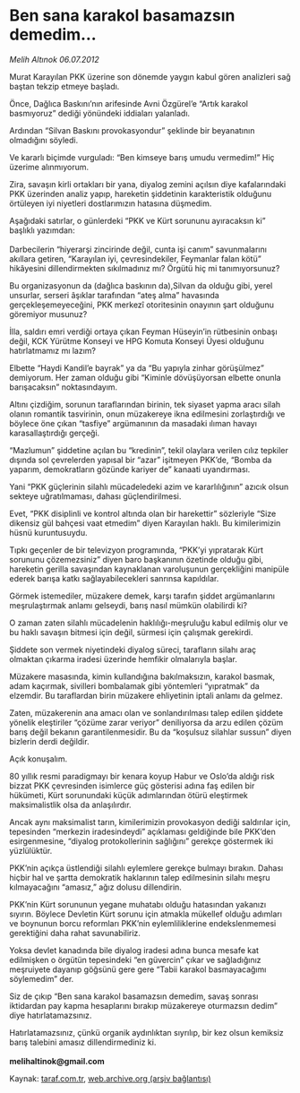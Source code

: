 # Ben sana karakol basamazsın demedim…

*Melih Altınok 06.07.2012*

<div class="yazi"><p>Murat Karayılan PKK üzerine son dönemde yaygın kabul gören analizleri sağ baştan tekzip etmeye başladı. </p>
<p>Önce, Dağlıca Baskını’nın arifesinde Avni Özgürel’e “Artık karakol basmıyoruz” dediği yönündeki iddiaları yalanladı.</p>
<p>Ardından “Silvan Baskını provokasyondur” şeklinde bir beyanatının olmadığını söyledi.</p>
<p>Ve kararlı biçimde vurguladı: “Ben kimseye barış umudu vermedim!” Hiç üzerime alınmıyorum. </p>
<p>Zira, savaşın kirli ortakları bir yana, diyalog zemini açılsın diye kafalarındaki PKK üzerinden analiz yapıp, hareketin şiddetinin karakteristik olduğunu örtüleyen iyi niyetleri dostlarımızın hatasına düşmedim. </p>
<p>Aşağıdaki satırlar, o günlerdeki “PKK ve Kürt sorununu ayıracaksın ki” başlıklı yazımdan:<br/><br/>Darbecilerin “hiyerarşi zincirinde değil, cunta işi canım” savunmalarını akıllara getiren, “Karayılan iyi, çevresindekiler, Feymanlar falan kötü” hikâyesini dillendirmekten sıkılmadınız mı? Örgütü hiç mi tanımıyorsunuz?</p>
<p>Bu organizasyonun da (dağlıca baskının da),Silvan da olduğu gibi, yerel unsurlar, serseri âşıklar tarafından “ateş alma” havasında gerçekleşemeyeceğini, PKK merkezî otoritesinin onayının şart olduğunu göremiyor musunuz?</p>
<p>İlla, saldırı emri verdiği ortaya çıkan Feyman Hüseyin’in rütbesinin onbaşı değil, KCK Yürütme Konseyi ve HPG Komuta Konseyi Üyesi olduğunu hatırlatmamız mı lazım?</p>
<p>Elbette “Haydi Kandil’e bayrak” ya da “Bu yapıyla zinhar görüşülmez” demiyorum. Her zaman olduğu gibi “Kiminle dövüşüyorsan elbette onunla barışacaksın” noktasındayım.</p>
<p>Altını çizdiğim, sorunun taraflarından birinin, tek siyaset yapma aracı silah olanın romantik tasvirinin, onun müzakereye ikna edilmesini zorlaştırdığı ve böylece öne çıkan “tasfiye” argümanının da masadaki ılıman havayı karasallaştırdığı gerçeği. </p>
<p>“Mazlumun” şiddetine açılan bu “kredinin”, tekil olaylara verilen cılız tepkiler dışında sol çevrelerden yapısal bir “azar” işitmeyen PKK’de, “Bomba da yaparım, demokratların gözünde kariyer de” kanaati uyandırması. </p>
<p>Yani “PKK güçlerinin silahlı mücadeledeki azim ve kararlılığının” azıcık olsun sekteye uğratılmaması, dahası güçlendirilmesi.</p>
<p>Evet, “PKK disiplinli ve kontrol altında olan bir harekettir” sözleriyle “Size dikensiz gül bahçesi vaat etmedim” diyen Karayılan haklı. Bu kimilerimizin hüsnü kuruntusuydu.</p>
<p>Tıpkı geçenler de bir televizyon programında, “PKK’yi yıpratarak Kürt sorununu çözemezsiniz” diyen baro başkanının özetinde olduğu gibi, hareketin gerilla savaşından kaynaklanan varoluşunun gerçekliğini manipüle ederek barışa katkı sağlayabilecekleri sanrınsa kapıldılar.</p>
<p>Görmek istemediler, müzakere demek, karşı tarafın şiddet argümanlarını meşrulaştırmak anlamı gelseydi, barış nasıl mümkün olabilirdi ki?</p>
<p>O zaman zaten silahlı mücadelenin haklılığı-meşruluğu kabul edilmiş olur ve bu haklı savaşın bitmesi için değil, sürmesi için çalışmak gerekirdi.</p>
<p>Şiddete son vermek niyetindeki diyalog süreci, tarafların silahı araç olmaktan çıkarma iradesi üzerinde hemfikir olmalarıyla başlar. </p>
<p>Müzakere masasında, kimin kullandığına bakılmaksızın, karakol basmak, adam kaçırmak, sivilleri bombalamak gibi yöntemleri “yıpratmak” da elzemdir. Bu taraflardan birin müzakere ehliyetinin iptali anlamı da gelmez.</p>
<p>Zaten, müzakerenin ana amacı olan ve sonlandırılması talep edilen şiddete yönelik eleştiriler “çözüme zarar veriyor” deniliyorsa da arzu edilen çözüm barış değil bekanın garantilenmesidir. Bu da “koşulsuz silahlar sussun” diyen bizlerin derdi değildir.</p>
<p>Açık konuşalım.</p>
<p>80 yıllık resmi paradigmayı bir kenara koyup Habur ve Oslo’da aldığı risk bizzat PKK çevresinden isimlerce güç gösterisi adına faş edilen bir hükümeti, Kürt sorunundaki küçük adımlarından ötürü eleştirmek maksimalistlik olsa da anlaşılırdır.</p>
<p>Ancak aynı maksimalist tarın, kimilerimizin provokasyon dediği saldırılar için, tepesinden “merkezin iradesindeydi” açıklaması geldiğinde bile PKK’den esirgenmesine, “diyalog protokollerinin sağlığını” gerekçe göstermek iki yüzlülüktür.</p>
<p>PKK’nin açıkça üstlendiği silahlı eylemlere gerekçe bulmayı bırakın. Dahası hiçbir hal ve şartta demokratik haklarının talep edilmesinin silahı meşru kılmayacağını “amasız,” ağız dolusu dillendirin.</p>
<p>PKK’nin Kürt sorununun yegane muhatabı olduğu hatasından yakanızı sıyırın. Böylece Devletin Kürt sorunu için atmakla mükellef olduğu adımları ve boynunun borcu reformları PKK’nin eylemliliklerine endekslenmemesi gerektiğini daha rahat savunabiliriz.</p>
<p>Yoksa devlet kanadında bile diyalog iradesi adına bunca mesafe kat edilmişken o örgütün tepesindeki “en güvercin” çıkar ve sağladığınız meşruiyete dayanıp göğsünü gere gere “Tabii karakol basmayacağımı söylemedim” der. </p>
<p>Siz de çıkıp “Ben sana karakol basamazsın demedim, savaş sonrası iktidardan pay kapma hesaplarını bırakıp müzakereye oturmazsın dedim” diye hatırlatamazsınız.</p>
<p>Hatırlatamazsınız, çünkü organik aydınlıktan sıyrılıp, bir kez olsun kemiksiz barış talebini amasız dillendirmediniz ki.<br/><br/><strong>melihaltinok@gmail.com</strong></p>
</div>

Kaynak: [taraf.com.tr](http://www.taraf.com.tr/melih-altinok/makale-ben-sana-karakol-basamazsin-demedim.htm), [web.archive.org (arşiv bağlantısı)](http://web.archive.org/web/20131115062808/http://www.taraf.com.tr/melih-altinok/makale-ben-sana-karakol-basamazsin-demedim.htm)
